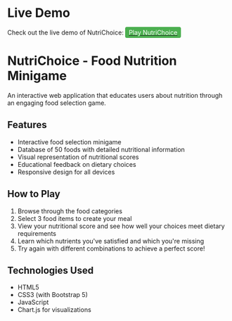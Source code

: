 # Live Demo

Check out the live demo of NutriChoice: [<span style="background-color: #4CAF50; color: white; padding: 4px 8px; border-radius: 4px;">Play NutriChoice</span>](https://grinsteindavid.github.io/nutrition-minigame/)

# NutriChoice - Food Nutrition Minigame

An interactive web application that educates users about nutrition through an engaging food selection game.

## Features

- Interactive food selection minigame
- Database of 50 foods with detailed nutritional information
- Visual representation of nutritional scores
- Educational feedback on dietary choices
- Responsive design for all devices

## How to Play

1. Browse through the food categories
2. Select 3 food items to create your meal
3. View your nutritional score and see how well your choices meet dietary requirements
4. Learn which nutrients you've satisfied and which you're missing
5. Try again with different combinations to achieve a perfect score!

## Technologies Used

- HTML5
- CSS3 (with Bootstrap 5)
- JavaScript
- Chart.js for visualizations


